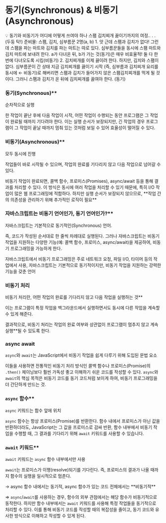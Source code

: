 # 동기(Synchronous) & 비동기(Asynchronous)

<aside>
💡 동기와 비동기가 어디에 어떻게 쓰여야 하나
스팸 김치찌개 끓이기까지의 여정.. . . (두둥 탁!)
준비물: 스팸, 김치, 심부름꾼 2명(a, b)
1. 앗 근데 스팸과 김치가 없다! 그런데 스팸을 파는 마트와 김치를 파는 마트는 따로 있다. 심부름꾼들을 동시에 스팸 마트와 김치 마트에 보내려 한다. a가 다녀온 뒤, b가 가는 것(동기)은 매우 비효율적! 둘 다 한 번에 다녀오도록 시킴(비동기)
2. 김치찌개를 이제 끓이려 한다. 하지만, 김치와 스팸이 없다. 심부름꾼이 간 상태 지금 김치찌개를 끓이기 시작 (즉, 심부름과 김치찌개 요리를 동시에 ← 비동기)로 해버리면 스팸과 김치가 들어가지 않은 스팸김치찌개를 먹게 될 것이다. 그러니 스팸과 김치가 온 뒤에 김치찌개를 끓여야 한다. (동기)

</aside>

### 동기(Synchronous)\*\*

순차적으로 실행

한 작업이 끝난 후에 다음 작업이 시작, 어떤 작업이 수행되는 동안 프로그램은 그 작업이 완료될 때까지 기다려야 한다. 이는 실행 순서가 보장되지만, 긴 작업의 경우 프로그램이 그 작업이 끝날 때까지 멈춰 있는 것처럼 보일 수 있어 효율성이 떨어질 수 있다.

### 비동기(Asynchronous)\*\*

모두 동시에 진행

작업들이 바로 시작될 수 있으며, 작업의 완료를 기다리지 않고 다음 작업으로 넘어갈 수 있다.

비동기 작업이 완료되면, 콜백 함수, 프로미스(Promises), async/await 등을 통해 결과를 처리할 수 있다. 이 방식은 동시에 여러 작업을 처리할 수 있기 때문에, 특히 I/O 작업이 많은 웹 프로그래밍에 적합하다. 하지만 실행 순서가 보장되지 않으므로, \*\*작업 간의 의존성을 관리하기 위해 추가적인 로직이 필요\*\*

### 자바스크립트는 비동기 언어인가, 동기 언어인가?\*\*

자바스크립트는 기본적으로 동기적인(Synchronous) 언어.

즉, 코드가 작성된 순서대로 한 줄씩 차례대로 실행된다. 그러나 자바스크립트는 비동기 작업을 지원하는 다양한 기능(예: 콜백 함수, 프로미스, async/await)을 제공하여, 비동기 프로그래밍을 가능하게 한다.

자바스크립트에서 비동기 프로그래밍은 주로 네트워크 요청, 파일 I/O, 타이머 등의 작업에서 사용, 자바스크립트는 기본적으로 동기적이지만, 비동기 작업을 지원하는 강력한 기능을 갖춘 언어

### 비동기 처리

비동기 처리란, 어떤 작업의 완료를 기다리지 않고 다음 작업을 실행하는 것\*\*

이는 프로그램이 특정 작업을 백그라운드에서 실행하면서도 동시에 다른 작업을 계속할 수 있게 해준다.

결과적으로, 비동기 처리는 작업의 완료 여부와 상관없이 프로그램이 멈추지 않고 계속 실행\*\*될 수 있도록 한다.

### async await

`async`와 `await`는 JavaScript에서 비동기 작업을 쉽게 다루기 위해 도입된 문법 요소

이들을 사용하면 전통적인 비동기 처리 방식인 콜백 함수나 프로미스(Promise)의 `.then()` 체이닝보다 훨씬 가독성 좋고 이해하기 쉬운 코드를 작성할 수 있다. `async`와 `await`의 핵심 목적은 비동기 코드를 동기 코드처럼 보이게 하여, 비동기 프로그래밍을 더 간단하게 만드는 것.

### `async` 함수\*\*

`async` 키워드는 함수 앞에 위치

`async` 함수는 항상 프로미스(Promise)를 반환한다. 함수 내에서 프로미스가 아닌 값을 반환하더라도, JavaScript는 그 값을 프로미스로 감싸 반환, 함수 내부에서 비동기 작업을 수행할 때, 그 결과를 기다리기 위해 `await` 키워드를 사용할 수 있습니다.

### `await` 키워드\*\*

`await` 키워드는 `async` 함수 내부에서만 사용

`await`는 프로미스가 이행(resolve)되기를 기다린다. 즉, 프로미스의 결과가 나올 때까지 함수의 실행을 일시적으로 멈춘다.

→ async 함수 내에서는 동기적, async 함수가 있는 코드 전체에서는 \*\*비동기적\*\*

⇒ `async`/`await`를 사용하는 경우, 함수의 외부 관점에서는 해당 함수가 비동기적으로 동작한다. 하지만 함수 내부에서는 `await` 키워드를 사용해 특정 작업들을 동기적으로 처리할 수 있다. 이를 통해 비동기 코드를 작성할 때의 복잡성을 줄이고, 동기 코드와 유사한 방식으로 이해하고 작성할 수 있게 된다.
